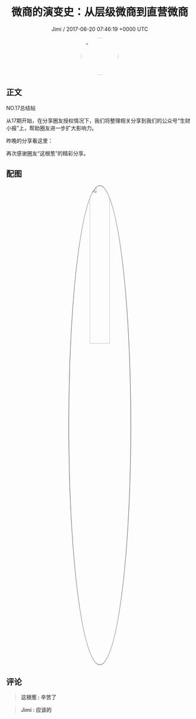 <h1 align="center">微商的演变史：从层级微商到直营微商</h1>
<p align="center">
    <a>Jimi / 2017-06-20 07:46:19 &#43;0000 UTC</a>
</p>

<div align="center">
    <img src="https://images.zsxq.com/FiWv5yIogjugrkjGNdMOpLbJJQQg?e=1590940799&amp;token=kIxbL07-8jAj8w1n4s9zv64FuZZNEATmlU_Vm6zD:3hf7dVV6u5P9ulK0iGgaBqJE7yo=" width="100" height="100" style="border:1px solid;border-radius:50%; color:#ffffff"/>
</div>

## 正文

<div>
 NO.17总结帖

从17期开始，在分享圈友授权情况下，我们将整理相关分享到我们的公众号“生财小报”上，帮助圈友进一步扩大影响力。

昨晚的分享看这里：

再次感谢圈友“这根葱”的精彩分享。
</div>

## 配图
<div class="image" align="center">

<img src="https://images.zsxq.com/FjN6G60Y29Kr9baI97smRvVVb20N?e=1590940799&amp;token=kIxbL07-8jAj8w1n4s9zv64FuZZNEATmlU_Vm6zD:X5bodQ0fEYF8d2_JJaqa4klTbwM=" width="33%" height="33%" style="border:1px solid;border-radius:50%; color:#3c3f41"/>

</div>

## 评论

<div align="left">
<div>

<blockquote >
<span> <strong>这根葱 : 辛苦了 </strong></span>
</blockquote>

<blockquote >
<span> <strong>Jimi : 应该的 </strong></span>
</blockquote>

</div>
</div>